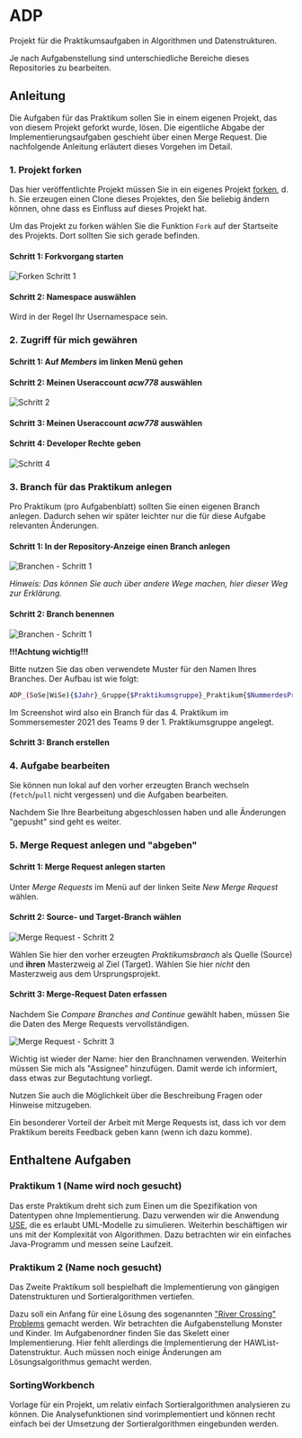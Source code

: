 # ADP

Projekt für die Praktikumsaufgaben in Algorithmen und Datenstrukturen.

Je nach Aufgabenstellung sind unterschiedliche Bereiche dieses Repositories zu bearbeiten.

## Anleitung

Die Aufgaben für das Praktikum sollen Sie in einem eigenen Projekt, das von diesem Projekt geforkt wurde, lösen. Die eigentliche Abgabe der Implementierungsaufgaben geschieht über einen Merge Request. Die nachfolgende Anleitung erläutert dieses Vorgehen im Detail.

### 1. Projekt forken

Das hier veröffentlichte Projekt müssen Sie in ein eigenes Projekt [forken](https://docs.gitlab.com/ee/user/project/repository/forking_workflow.html), d. h. Sie erzeugen einen Clone dieses Projektes, den Sie beliebig ändern können, ohne dass es Einfluss auf dieses Projekt hat.

Um das Projekt zu forken wählen Sie die Funktion ```Fork``` auf der Startseite des Projekts.
Dort sollten Sie sich gerade befinden.

#### Schritt 1: Forkvorgang starten

![Forken Schritt 1](./Documentation/Abgabe/1_Fork.png)

#### Schritt 2: Namespace auswählen

Wird in der Regel Ihr Usernamespace sein.

### 2. Zugriff für mich gewähren

#### Schritt 1: Auf *Members* im linken Menü gehen

#### Schritt 2: Meinen Useraccount *acw778* auswählen

![Schritt 2](./Documentation/Abgabe/2_Useraccount.png)

#### Schritt 3: Meinen Useraccount *acw778* auswählen

#### Schritt 4: Developer Rechte geben

![Schritt 4](./Documentation/Abgabe/3_Invite.png)

### 3. Branch für das Praktikum anlegen

Pro Praktikum (pro Aufgabenblatt) sollten Sie einen eigenen Branch anlegen.
Dadurch sehen wir später leichter nur die für diese Aufgabe relevanten Änderungen.

#### Schritt 1: In der Repository-Anzeige einen Branch anlegen

![Branchen - Schritt 1](./Documentation/Abgabe/4_Branch.png)

*Hinweis: Das können Sie auch über andere Wege machen, hier dieser Weg zur Erklärung.*

#### Schritt 2: Branch benennen

![Branchen - Schritt 1](./Documentation/Abgabe/5_Branchname.png)

**!!!Achtung wichtig!!!**

Bitte nutzen Sie das oben verwendete Muster für den Namen Ihres Branches.
Der Aufbau ist wie folgt:

```bash
ADP_(SoSe|WiSe){$Jahr}_Gruppe{$Praktikumsgruppe}_Praktikum{$NummerdesPraktikums}
```

Im Screenshot wird also ein Branch für das 4. Praktikum im Sommersemester 2021 des Teams 9 der 1. Praktikumsgruppe angelegt.

#### Schritt 3: Branch erstellen

### 4. Aufgabe bearbeiten

Sie können nun lokal auf den vorher erzeugten Branch wechseln (`fetch`/`pull` nicht vergessen) und die Aufgaben bearbeiten.

Nachdem Sie Ihre Bearbeitung abgeschlossen haben und alle Änderungen "gepusht" sind geht es weiter.

### 5. Merge Request anlegen und "abgeben"

#### Schritt 1: Merge Request anlegen starten

Unter *Merge Requests* im Menü auf der linken Seite *New Merge Request* wählen.

#### Schritt 2: Source- und Target-Branch wählen

![Merge Request - Schritt 2](./Documentation/Abgabe/6_MergeRequest_Branches.png)

Wählen Sie hier den vorher erzeugten *Praktikumsbranch* als Quelle (Source) und **ihren** Masterzweig al Ziel (Target). Wählen Sie hier *nicht* den Masterzweig aus dem Ursprungsprojekt.

#### Schritt 3: Merge-Request Daten erfassen

Nachdem Sie *Compare Branches and Continue* gewählt haben, müssen Sie die Daten des Merge Requests vervollständigen.

![Merge Request - Schritt 3](./Documentation/Abgabe/7_MergeRequest_Daten.png)

Wichtig ist wieder der Name: hier den Branchnamen verwenden.
Weiterhin müssen Sie mich als "Assignee" hinzufügen. Damit werde ich informiert, dass etwas zur Begutachtung vorliegt.

Nutzen Sie auch die Möglichkeit über die Beschreibung Fragen oder Hinweise mitzugeben.

Ein besonderer Vorteil der Arbeit mit Merge Requests ist, dass ich vor dem Praktikum bereits Feedback geben kann (wenn ich dazu komme).

## Enthaltene Aufgaben

### Praktikum 1 (Name wird noch gesucht)

Das erste Praktikum dreht sich zum Einen um die Spezifikation von Datentypen ohne Implementierung.
Dazu verwenden wir die Anwendung [USE](https://sourceforge.net/projects/useocl/ "UML-based Specification Environment"),
die es erlaubt UML-Modelle zu simulieren.
Weiterhin beschäftigen wir uns mit der Komplexität von Algorithmen.
Dazu betrachten wir ein einfaches Java-Programm und messen seine Laufzeit.

### Praktikum 2 (Name noch gesucht)

Das Zweite Praktikum soll bespielhaft die Implementierung von
gängigen Datenstrukturen und Sortieralgorithmen vertiefen.

Dazu soll ein Anfang für eine Lösung des sogenannten ["River Crossing" Problems](http://anim.ide.sk/crossing.php) gemacht werden. Wir betrachten die Aufgabenstellung Monster und Kinder.  Im Aufgabenordner finden Sie das Skelett einer Implementierung. Hier fehlt allerdings die Implementierung der HAWList-Datenstruktur. Auch müssen noch einige Änderungen am Lösungsalgorithmus gemacht werden.

### SortingWorkbench

Vorlage für ein Projekt, um relativ einfach Sortieralgorithmen analysieren zu können.
Die Analysefunktionen sind vorimplementiert und können recht einfach bei der Umsetzung der
Sortieralgorithmen eingebunden werden.
